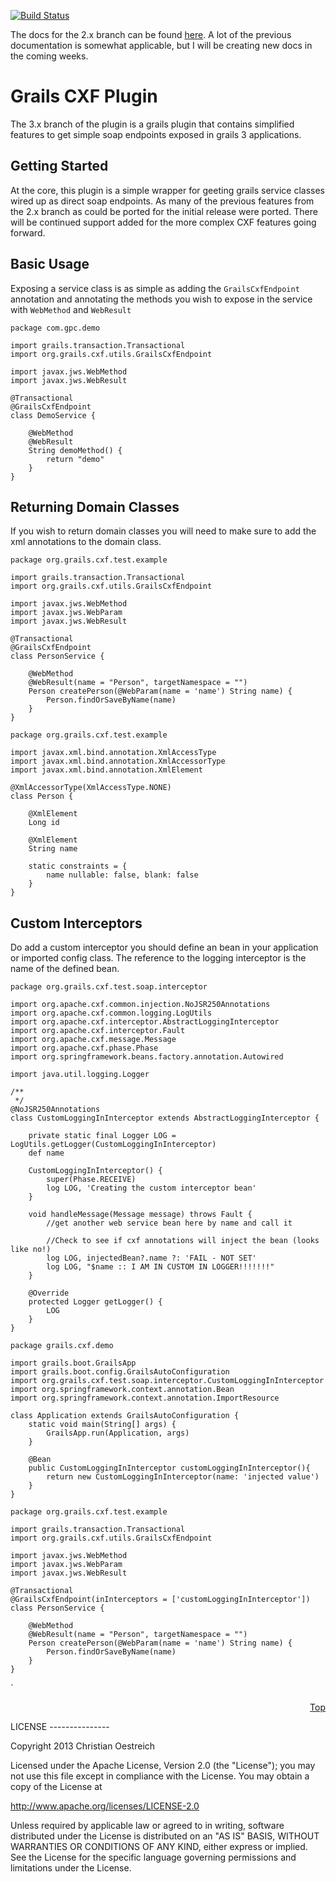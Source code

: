 [![Build Status](https://travis-ci.org/Grails-Plugin-Consortium/grails-cxf.png?branch=master)](https://travis-ci.org/Grails-Plugin-Consortium/grails-cxf)

<a name="Top"></a>

The docs for the 2.x branch can be found [here](https://github.com/Grails-Plugin-Consortium/grails-cxf/tree/grails-2). A lot of the previous documentation is somewhat applicable, but I will be creating new docs in the coming weeks.
  
Grails CXF Plugin
=========

The 3.x branch of the plugin is a grails plugin that contains simplified features to get simple soap endpoints exposed in grails 3 applications.

Getting Started
-----------

At the core, this plugin is a simple wrapper for geeting grails service classes wired up as direct soap endpoints.  As many of the previous features from the 2.x branch as could be ported for the initial release were ported.  There will be continued support added for the more complex CXF features going forward.
 
Basic Usage
---------

Exposing a service class is as simple as adding the `GrailsCxfEndpoint` annotation and annotating the methods you wish to expose in the service with `WebMethod` and `WebResult`

```
package com.gpc.demo

import grails.transaction.Transactional
import org.grails.cxf.utils.GrailsCxfEndpoint

import javax.jws.WebMethod
import javax.jws.WebResult

@Transactional
@GrailsCxfEndpoint
class DemoService {

    @WebMethod
    @WebResult
    String demoMethod() {
        return "demo"
    }
}
```

Returning Domain Classes
----

If you wish to return domain classes you will need to make sure to add the xml annotations to the domain class.

```
package org.grails.cxf.test.example

import grails.transaction.Transactional
import org.grails.cxf.utils.GrailsCxfEndpoint

import javax.jws.WebMethod
import javax.jws.WebParam
import javax.jws.WebResult

@Transactional
@GrailsCxfEndpoint
class PersonService {

	@WebMethod
	@WebResult(name = "Person", targetNamespace = "")
	Person createPerson(@WebParam(name = 'name') String name) {
		Person.findOrSaveByName(name)
	}
}
```

```
package org.grails.cxf.test.example

import javax.xml.bind.annotation.XmlAccessType
import javax.xml.bind.annotation.XmlAccessorType
import javax.xml.bind.annotation.XmlElement

@XmlAccessorType(XmlAccessType.NONE)
class Person {

    @XmlElement
    Long id

    @XmlElement
    String name

    static constraints = {
        name nullable: false, blank: false
    }
}
```

Custom Interceptors
-----

Do add a custom interceptor you should define an bean in your application or imported config class.  The reference to the logging interceptor is the name of the defined bean.
 
```
package org.grails.cxf.test.soap.interceptor

import org.apache.cxf.common.injection.NoJSR250Annotations
import org.apache.cxf.common.logging.LogUtils
import org.apache.cxf.interceptor.AbstractLoggingInterceptor
import org.apache.cxf.interceptor.Fault
import org.apache.cxf.message.Message
import org.apache.cxf.phase.Phase
import org.springframework.beans.factory.annotation.Autowired

import java.util.logging.Logger

/**
 */
@NoJSR250Annotations
class CustomLoggingInInterceptor extends AbstractLoggingInterceptor {

    private static final Logger LOG = LogUtils.getLogger(CustomLoggingInInterceptor)
    def name

    CustomLoggingInInterceptor() {
        super(Phase.RECEIVE)
        log LOG, 'Creating the custom interceptor bean'
    }

    void handleMessage(Message message) throws Fault {
        //get another web service bean here by name and call it

        //Check to see if cxf annotations will inject the bean (looks like no!)
        log LOG, injectedBean?.name ?: 'FAIL - NOT SET'
        log LOG, "$name :: I AM IN CUSTOM IN LOGGER!!!!!!!"
    }

    @Override
    protected Logger getLogger() {
        LOG
    }
}
```

```
package grails.cxf.demo

import grails.boot.GrailsApp
import grails.boot.config.GrailsAutoConfiguration
import org.grails.cxf.test.soap.interceptor.CustomLoggingInInterceptor
import org.springframework.context.annotation.Bean
import org.springframework.context.annotation.ImportResource

class Application extends GrailsAutoConfiguration {
    static void main(String[] args) {
        GrailsApp.run(Application, args)
    }

    @Bean
    public CustomLoggingInInterceptor customLoggingInInterceptor(){
        return new CustomLoggingInInterceptor(name: 'injected value')
    }
}
```

```
package org.grails.cxf.test.example

import grails.transaction.Transactional
import org.grails.cxf.utils.GrailsCxfEndpoint

import javax.jws.WebMethod
import javax.jws.WebParam
import javax.jws.WebResult

@Transactional
@GrailsCxfEndpoint(inInterceptors = ['customLoggingInInterceptor'])
class PersonService {

	@WebMethod
	@WebResult(name = "Person", targetNamespace = "")
	Person createPerson(@WebParam(name = 'name') String name) {
		Person.findOrSaveByName(name)
	}
}
```
`
<p align="right"><a href="#Top">Top</a></p>
<a name="License"></a>
LICENSE
---------------

Copyright 2013 Christian Oestreich

Licensed under the Apache License, Version 2.0 (the "License"); you may not use this file except in compliance with the License. You may obtain a copy of the License at

http://www.apache.org/licenses/LICENSE-2.0

Unless required by applicable law or agreed to in writing, software distributed under the License is distributed on an "AS IS" BASIS, WITHOUT WARRANTIES OR CONDITIONS OF ANY KIND, either express or implied. See the License for the specific language governing permissions and limitations under the License.
